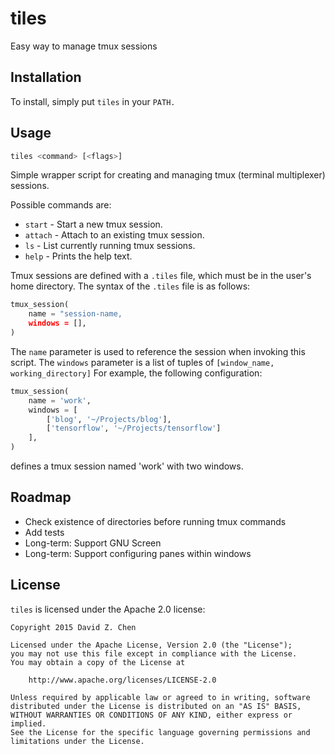 # tiles

Easy way to manage tmux sessions

## Installation

To install, simply put `tiles` in your `PATH.`

## Usage

```sh
tiles <command> [<flags>]
```

Simple wrapper script for creating and managing tmux (terminal multiplexer)
sessions.

Possible commands are:

* `start`  - Start a new tmux session.
* `attach` - Attach to an existing tmux session.
* `ls`     - List currently running tmux sessions.
* `help`   - Prints the help text.

Tmux sessions are defined with a `.tiles` file, which must be in the user's home
directory. The syntax of the `.tiles` file is as follows:

```python
tmux_session(
    name = "session-name,
    windows = [],
)
```

The `name` parameter is used to reference the session when invoking this script.
The `windows` parameter is a list of tuples of `[window_name,
working_directory]` For example, the following configuration:

```python
tmux_session(
    name = 'work',
    windows = [
        ['blog', '~/Projects/blog'],
        ['tensorflow', '~/Projects/tensorflow']
    ],
)
```

defines a tmux session named 'work' with two windows.

## Roadmap

* Check existence of directories before running tmux commands
* Add tests
* Long-term: Support GNU Screen
* Long-term: Support configuring panes within windows

## License

`tiles` is licensed under the Apache 2.0 license:

```
Copyright 2015 David Z. Chen

Licensed under the Apache License, Version 2.0 (the "License");
you may not use this file except in compliance with the License.
You may obtain a copy of the License at

    http://www.apache.org/licenses/LICENSE-2.0

Unless required by applicable law or agreed to in writing, software
distributed under the License is distributed on an "AS IS" BASIS,
WITHOUT WARRANTIES OR CONDITIONS OF ANY KIND, either express or implied.
See the License for the specific language governing permissions and
limitations under the License.
```
